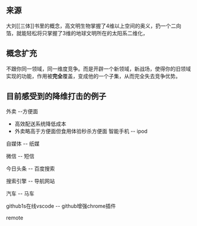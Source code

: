 ## 来源

大刘[[三体]]书里的概念，高文明生物掌握了4维以上空间的奥义，扔一个二向箔，就能轻松将只掌握了3维的地球文明所在的太阳系二维化，

## 概念扩充

不跟你同一领域，同一维度竞争。而是开辟一个新领域，新战场，使得你的旧领域实现的功能，作用被**完全**覆盖，变成他的一个子集，从而完全失去竞争优势。

## 目前感受到的降维打击的例子

外卖 --方便面
- 高效配送系统降低成本
- 外卖略高于方便面但食用体验秒杀方便面
智能手机 -- ipod

自媒体 -- 纸媒

微信 -- 短信

今日头条 -- 百度搜索

搜索引擎 -- 导航网站

汽车 -- 马车

github1s在线vscode -- github增强chrome插件

remote
